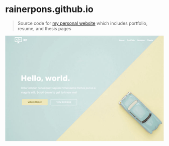 # rainerpons.github.io

> Source code for [my personal website](https://rainerpons.github.io) which includes portfolio, resume, and thesis pages

![screenshot](https://raw.githubusercontent.com/rainerpons/rainerpons.github.io/master/assets/images/personal-website-676x450.jpg "Screenshot of personal website")
